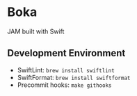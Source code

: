 # Boka

JAM built with Swift

## Development Environment

- SwiftLint: `brew install swiftlint`
- SwiftFormat: `brew install swiftformat`
- Precommit hooks: `make githooks`
